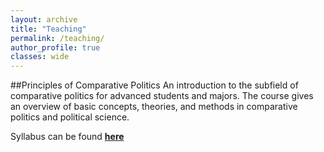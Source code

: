 ```yaml
---
layout: archive
title: "Teaching"
permalink: /teaching/
author_profile: true
classes: wide
---
```

##Principles of Comparative Politics
An introduction to the subfield of comparative politics for advanced students and majors. The course gives an overview of basic concepts, theories, and methods in comparative politics and political science. 

Syllabus can be found [__here__](/assets/files/syllabus_250_fall22.pdf)


